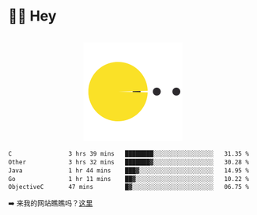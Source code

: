 
# 👋🏻 Hey
<div align="center">
	<br>
	<img src="https://raw.githubusercontent.com/Aniket965/Aniket965/master/pacman.svg?sanitize=true" width="200" height="200">
	<br>
</div>

<!--START_SECTION:waka-->

```txt
C                3 hrs 39 mins   ████████░░░░░░░░░░░░░░░░░   31.35 %
Other            3 hrs 32 mins   ███████▓░░░░░░░░░░░░░░░░░   30.28 %
Java             1 hr 44 mins    ███▓░░░░░░░░░░░░░░░░░░░░░   14.95 %
Go               1 hr 11 mins    ██▓░░░░░░░░░░░░░░░░░░░░░░   10.22 %
ObjectiveC       47 mins         █▓░░░░░░░░░░░░░░░░░░░░░░░   06.75 %
```

<!--END_SECTION:waka-->

 ➡️  来我的网站瞧瞧吗？[这里](https://www.shaolongfei.com)
